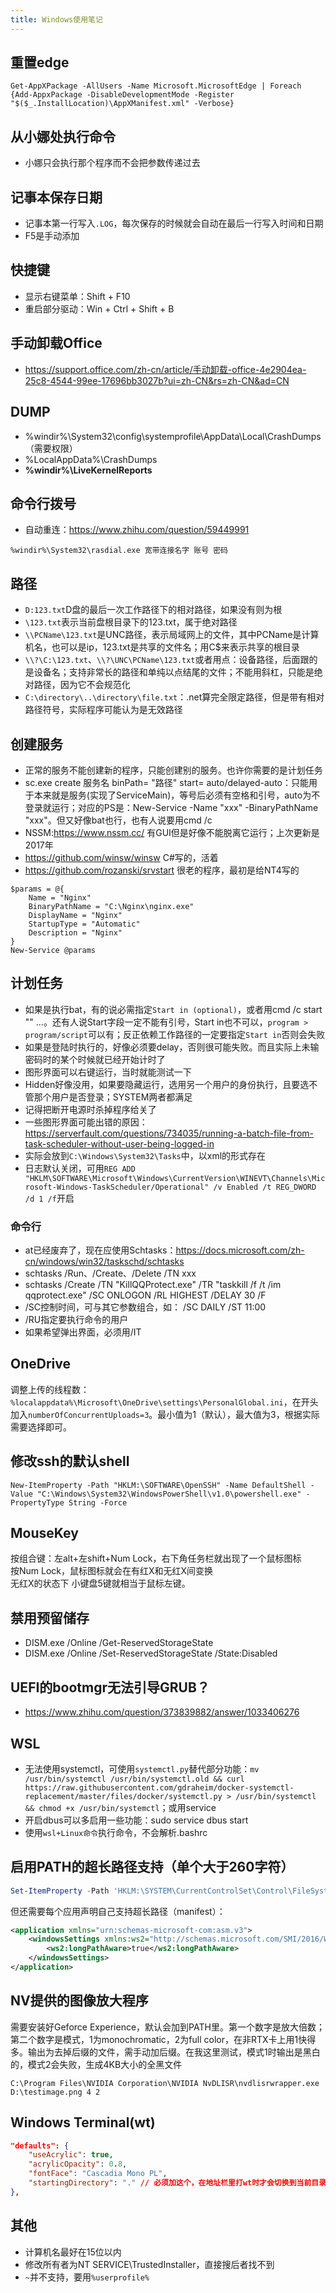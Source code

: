 ```yaml
---
title: Windows使用笔记
---
```


## 重置edge

```
Get-AppXPackage -AllUsers -Name Microsoft.MicrosoftEdge | Foreach {Add-AppxPackage -DisableDevelopmentMode -Register "$($_.InstallLocation)\AppXManifest.xml" -Verbose}
```

## 从小娜处执行命令

* 小娜只会执行那个程序而不会把参数传递过去

## 记事本保存日期

* 记事本第一行写入`.LOG`，每次保存的时候就会自动在最后一行写入时间和日期
* F5是手动添加

## 快捷键

* 显示右键菜单：Shift + F10
* 重启部分驱动：Win + Ctrl + Shift + B

## 手动卸载Office

* https://support.office.com/zh-cn/article/手动卸载-office-4e2904ea-25c8-4544-99ee-17696bb3027b?ui=zh-CN&rs=zh-CN&ad=CN

## DUMP

* %windir%\System32\config\systemprofile\AppData\Local\CrashDumps（需要权限）
* %LocalAppData%\CrashDumps
* **%windir%\LiveKernelReports**

## 命令行拨号

* 自动重连：https://www.zhihu.com/question/59449991

```
%windir%\System32\rasdial.exe 宽带连接名字 账号 密码
```

## 路径

* `D:123.txt`D盘的最后一次工作路径下的相对路径，如果没有则为根
* `\123.txt`表示当前盘根目录下的123.txt，属于绝对路径
* `\\PCName\123.txt`是UNC路径，表示局域网上的文件，其中PCName是计算机名，也可以是ip，123.txt是共享的文件名；用C$来表示共享的根目录
* `\\?\C:\123.txt`、​`\\?\UNC\PCName\123.txt`或者用点：设备路径，后面跟的是设备名；支持非常长的路径和单纯以点结尾的文件；不能用斜杠，只能是绝对路径，因为它不会规范化
* `C:\directory\..\directory\file.txt`：.net算完全限定路径，但是带有相对路径符号，实际程序可能认为是无效路径​

## 创建服务

* 正常的服务不能创建新的程序，只能创建别的服务。也许你需要的是计划任务
* sc.exe create 服务名 binPath= "路径" start= auto/delayed-auto：只能用于本来就是服务(实现了ServiceMain)，等号后必须有空格和引号，auto为不登录就运行；对应的PS是：New-Service -Name "xxx" -BinaryPathName "xxx"。但又好像bat也行，也有人说要用cmd /c
* NSSM:https://www.nssm.cc/ 有GUI但是好像不能脱离它运行；上次更新是2017年
* https://github.com/winsw/winsw C#写的，活着
* https://github.com/rozanski/srvstart 很老的程序，最初是给NT4写的

```
$params = @{
    Name = "Nginx"
    BinaryPathName = "C:\Nginx\nginx.exe"
    DisplayName = "Nginx"
    StartupType = "Automatic"
    Description = "Nginx"
}
New-Service @params
```

## 计划任务

* 如果是执行bat，有的说必需指定`Start in (optional)`，或者用cmd /c start "" ...。还有人说Start字段一定不能有引号，Start in也不可以，`program > program/script`可以有；反正依赖工作路径的一定要指定`Start in`否则会失败
* 如果是登陆时执行的，好像必须要delay，否则很可能失败。而且实际上未输密码时的某个时候就已经开始计时了
* 图形界面可以右键运行，当时就能测试一下
* Hidden好像没用，如果要隐藏运行，选用另一个用户的身份执行，且要选不管那个用户是否登录；SYSTEM两者都满足
* 记得把断开电源时杀掉程序给关了
* 一些图形界面可能出错的原因：https://serverfault.com/questions/734035/running-a-batch-file-from-task-scheduler-without-user-being-logged-in
* 实际会放到`C:\Windows\System32\Tasks`中，以xml的形式存在
* 日志默认关闭，可用`REG ADD "HKLM\SOFTWARE\Microsoft\Windows\CurrentVersion\WINEVT\Channels\Microsoft-Windows-TaskScheduler/Operational" /v Enabled /t REG_DWORD /d 1 /f`开启

### 命令行

* at已经废弃了，现在应使用Schtasks：https://docs.microsoft.com/zh-cn/windows/win32/taskschd/schtasks
* schtasks /Run、/Create、/Delete /TN xxx
* schtasks /Create /TN "KillQQProtect.exe" /TR "taskkill /f /t /im qqprotect.exe" /SC ONLOGON /RL HIGHEST /DELAY 30 /F
* /SC控制时间，可与其它参数组合，如： /SC DAILY /ST 11:00
* /RU指定要执行命令的用户
* 如果希望弹出界面，必须用/IT

## OneDrive

调整上传的线程数：`%localappdata%\Microsoft\OneDrive\settings\PersonalGlobal.ini`，在开头加入`numberOfConcurrentUploads=3`。最小值为1（默认），最大值为3，根据实际需要选择即可。

## 修改ssh的默认shell

```
New-ItemProperty -Path "HKLM:\SOFTWARE\OpenSSH" -Name DefaultShell -Value "C:\Windows\System32\WindowsPowerShell\v1.0\powershell.exe" -PropertyType String -Force
```

## MouseKey

按组合键：左alt+左shift+Num Lock，右下角任务栏就出现了一个鼠标图标\
按Num Lock，鼠标图标就会在有红X和无红X间变换\
无红X的状态下 小键盘5键就相当于鼠标左键。

## 禁用预留储存

* DISM.exe /Online /Get-ReservedStorageState
* DISM.exe /Online /Set-ReservedStorageState /State:Disabled

## UEFI的bootmgr无法引导GRUB？

* https://www.zhihu.com/question/373839882/answer/1033406276

## WSL

* 无法使用systemctl，可使用`systemctl.py`替代部分功能：`mv /usr/bin/systemctl /usr/bin/systemctl.old && curl https://raw.githubusercontent.com/gdraheim/docker-systemctl-replacement/master/files/docker/systemctl.py > /usr/bin/systemctl && chmod +x /usr/bin/systemctl`；或用service
* 开启dbus可以多启用一些功能：sudo service dbus start
* 使用`wsl+Linux命令`执行命令，不会解析.bashrc

## 启用PATH的超长路径支持（单个大于260字符）

```powershell
Set-ItemProperty -Path 'HKLM:\SYSTEM\CurrentControlSet\Control\FileSystem' -Name LongPathsEnabled -Type DWord -Value 1
```

但还需要每个应用声明自己支持超长路径（manifest）：

```xml
<application xmlns="urn:schemas-microsoft-com:asm.v3">
    <windowsSettings xmlns:ws2="http://schemas.microsoft.com/SMI/2016/WindowsSettings">
        <ws2:longPathAware>true</ws2:longPathAware>
    </windowsSettings>
</application>

```

## NV提供的图像放大程序

需要安装好Geforce Experience，默认会加到PATH里。第一个数字是放大倍数；第二个数字是模式，1为monochromatic，2为full color，在非RTX卡上用1快得多。输出为去掉后缀的文件，需手动加后缀。在我这里测试，模式1时输出是黑白的，模式2会失败，生成4KB大小的全黑文件

```
C:\Program Files\NVIDIA Corporation\NVIDIA NvDLISR\nvdlisrwrapper.exe D:\testimage.png 4 2
```

## Windows Terminal(wt)

```json
"defaults": {
    "useAcrylic": true,
    "acrylicOpacity": 0.8,
    "fontFace": "Cascadia Mono PL",
    "startingDirectory": "." // 必须加这个，在地址栏里打wt时才会切换到当前目录
},
```

## 其他

* 计算机名最好在15位以内
* 修改所有者为NT SERVICE\TrustedInstaller，直接搜后者找不到
* `~`并不支持，要用`%userprofile%`

